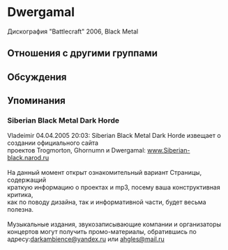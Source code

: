 # Dwergamal

Дискография
"Battlecraft" 2006, Black Metal

## Отношения с другими группами


## Обсуждения


## Упоминания

### Siberian Black Metal Dark Horde

Vladeimir 04.04.2005 20:03:
Siberian Black Metal Dark Horde извещает о создании официального сайта<BR>проектов Trogmorton, Ghornumn и Dwergamal: www.Siberian-black.narod.ru<BR><BR>На данный момент открыт ознакомительный вариант Страницы, содержащий<BR>краткую информацию о проектах и mp3, посему ваша конструктивная критика,<BR>как по поводу дизайна, так и информативной части, будет весьма полезна.<BR><BR>Музыкальные издания, звукозаписывающие компании и организаторы концертов могут получить промо-материалы, обратившись по адресу:darkambience@yandex.ru или ahgles@mail.ru

